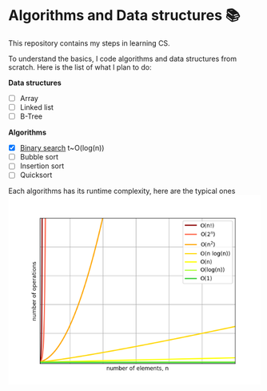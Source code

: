 # Algorithms and Data structures 📚
This repository contains my steps in learning CS.

To understand the basics, I code algorithms and data structures from scratch.
Here is the list of what I plan to do:

**Data structures**
- [ ] Array
- [ ] Linked list
- [ ] B-Tree

**Algorithms**
- [x] [Binary search](simple_algorithms/binary_search.py) t~O(log(n))
- [ ] Bubble sort
- [ ] Insertion sort
- [ ] Quicksort

Each algorithms has its runtime complexity, here are the typical ones
![big-o](big-o.png)
